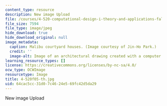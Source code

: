 ```yaml
---
content_type: resource
description: New image Upload
file: /courses/4-520-computational-design-i-theory-and-applications-fall-2005/64cac5cc31d07c4624e569fc42d5da29_4-520f05-th.jpg
file_size: 7594
file_type: image/jpeg
hide_download: true
hide_download_original: null
image_metadata:
  caption: Malibu courtyard houses. (Image courtesy of Jin-Ho Park.)
  credit: ''
  image-alt: Image of an architectural drawing created with a computer program.
learning_resource_types: []
license: https://creativecommons.org/licenses/by-nc-sa/4.0/
ocw_type: OCWImage
resourcetype: Image
title: 4-520f05-th.jpg
uid: 64cac5cc-31d0-7c46-24e5-69fc42d5da29
---
```

New image Upload